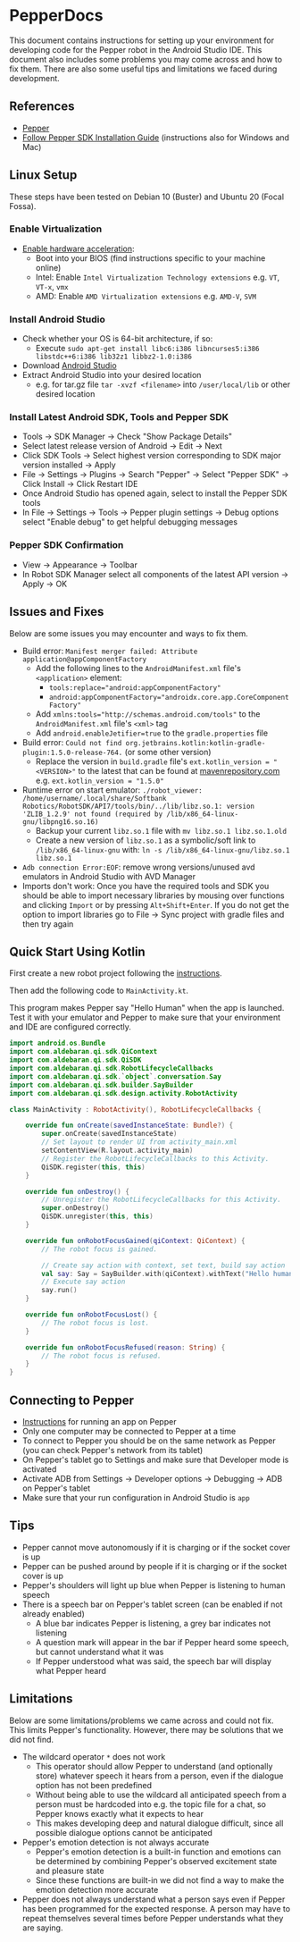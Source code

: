 # PepperDocs

This document contains instructions for setting up your environment for developing code for the Pepper robot in the Android Studio IDE. This document also includes some problems you may come across and how to fix them. There are also some useful tips and limitations we faced during development.

## References

- [Pepper](https://us.softbankrobotics.com/pepper)
- [Follow Pepper SDK Installation Guide](https://developer.softbankrobotics.com/pepper-qisdk/getting-started/installing-pepper-sdk-plug) (instructions also for Windows and Mac)

## Linux Setup

These steps have been tested on Debian 10 (Buster) and Ubuntu 20 (Focal Fossa).

### Enable Virtualization

- [Enable hardware acceleration](https://developer.android.com/studio/run/emulator-acceleration):
  - Boot into your BIOS (find instructions specific to your machine online)
  - Intel: Enable `Intel Virtualization Technology extensions` e.g. `VT`, `VT-x`, `vmx`
  - AMD: Enable `AMD Virtualization extensions` e.g. `AMD-V`, `SVM`

### Install Android Studio

- Check whether your OS is 64-bit architecture, if so:
  - Execute `sudo apt-get install libc6:i386 libncurses5:i386 libstdc++6:i386 lib32z1 libbz2-1.0:i386`
- Download [Android Studio](https://developer.android.com/studio/)
- Extract Android Studio into your desired location
  - e.g. for tar.gz file `tar -xvzf <filename>` into `/user/local/lib` or other desired location

### Install Latest Android SDK, Tools and Pepper SDK

- Tools -> SDK Manager -> Check "Show Package Details"
- Select latest release version of Android -> Edit -> Next
- Click SDK Tools -> Select highest version corresponding  to SDK major version installed -> Apply
- File -> Settings -> Plugins -> Search "Pepper" -> Select "Pepper SDK" -> Click Install -> Click Restart IDE
- Once Android Studio has opened again, select to install the Pepper SDK tools
- In File -> Settings -> Tools -> Pepper plugin settings -> Debug options select "Enable debug" to get helpful
  debugging messages

### Pepper SDK Confirmation

- View -> Appearance -> Toolbar
- In Robot SDK Manager select all components of the latest API version -> Apply -> OK

## Issues and Fixes

Below are some issues you may encounter and ways to fix them.

- Build error: `Manifest merger failed: Attribute application@appComponentFactory`
  - Add the following lines to the `AndroidManifest.xml` file's `<application>` element:
    - `tools:replace="android:appComponentFactory"`
    - `android:appComponentFactory="androidx.core.app.CoreComponentFactory"`
  - Add `xmlns:tools="http://schemas.android.com/tools"` to the `AndroidManifest.xml` file's `<xml>` tag
  - Add `android.enableJetifier=true` to the `gradle.properties` file
- Build error: `Could not find org.jetbrains.kotlin:kotlin-gradle-plugin:1.5.0-release-764.` (or some other version)
  - Replace the version in `build.gradle` file's `ext.kotlin_version = "<VERSION>"` to the latest that can be found at [mavenrepository.com](https://mvnrepository.com/artifact/org.jetbrains.kotlin/kotlin-gradle-plugin) e.g. `ext.kotlin_version = "1.5.0"`
- Runtime error on start emulator: `./robot_viewer: /home/username/.local/share/Softbank Robotics/RobotSDK/API7/tools/bin/../lib/libz.so.1: version 'ZLIB_1.2.9' not found (required by /lib/x86_64-linux-gnu/libpng16.so.16)`
  - Backup your current `libz.so.1` file with `mv libz.so.1 libz.so.1.old`
  - Create a new version of `libz.so.1` as a symbolic/soft link to `/lib/x86_64-linux-gnu` with: `ln -s /lib/x86_64-linux-gnu/libz.so.1 libz.so.1`
- `Adb connection Error:EOF`: remove wrong versions/unused avd emulators in Android Studio with AVD Manager
- Imports don't work: Once you have the required tools and SDK you should be able to import necessary libraries by
  mousing over functions and clicking `Import` or by pressing `Alt+Shift+Enter`. If you do not get the option to import
  libraries go to File -> Sync project with gradle files and then try again

## Quick Start Using Kotlin

First create a new robot project following the [instructions](https://developer.softbankrobotics.com/pepper-qisdk/getting-started/creating-robot-application).

Then add the following code to `MainActivity.kt`.

This program makes Pepper say "Hello Human" when the app is launched. Test it with your emulator and Pepper to make sure that your environment and IDE are configured correctly.

```kotlin
import android.os.Bundle
import com.aldebaran.qi.sdk.QiContext
import com.aldebaran.qi.sdk.QiSDK
import com.aldebaran.qi.sdk.RobotLifecycleCallbacks
import com.aldebaran.qi.sdk.`object`.conversation.Say
import com.aldebaran.qi.sdk.builder.SayBuilder
import com.aldebaran.qi.sdk.design.activity.RobotActivity

class MainActivity : RobotActivity(), RobotLifecycleCallbacks {

    override fun onCreate(savedInstanceState: Bundle?) {
        super.onCreate(savedInstanceState)
        // Set layout to render UI from activity_main.xml
        setContentView(R.layout.activity_main)
        // Register the RobotLifecycleCallbacks to this Activity.
        QiSDK.register(this, this)
    }

    override fun onDestroy() {
        // Unregister the RobotLifecycleCallbacks for this Activity.
        super.onDestroy()
        QiSDK.unregister(this, this)
    }

    override fun onRobotFocusGained(qiContext: QiContext) {
        // The robot focus is gained.

        // Create say action with context, set text, build say action
        val say: Say = SayBuilder.with(qiContext).withText("Hello human!").build()
        // Execute say action
        say.run()
    }

    override fun onRobotFocusLost() {
        // The robot focus is lost.
    }

    override fun onRobotFocusRefused(reason: String) {
        // The robot focus is refused.
    }
}
```

## Connecting to Pepper

- [Instructions](https://developer.softbankrobotics.com/pepper-qisdk/getting-started/running-application#running-application)
  for running an app on Pepper
- Only one computer may be connected to Pepper at a time
- To connect to Pepper you should be on the same network as Pepper (you can check Pepper's network from its tablet)
- On Pepper's tablet go to Settings and make sure that Developer mode is activated
- Activate ADB from Settings -> Developer options -> Debugging -> ADB on Pepper's tablet
- Make sure that your run configuration in Android Studio is `app`

## Tips

- Pepper cannot move autonomously if it is charging or if the socket cover is up
- Pepper can be pushed around by people if it is charging or if the socket cover is up
- Pepper's shoulders will light up blue when Pepper is listening to human speech
- There is a speech bar on Pepper's tablet screen (can be enabled if not already enabled)
  - A blue bar indicates Pepper is listening, a grey bar indicates not listening
  - A question mark will appear in the bar if Pepper heard some speech, but cannot understand what it was
  - If Pepper understood what was said, the speech bar will display what Pepper heard

## Limitations

Below are some limitations/problems we came across and could not fix. This limits Pepper's functionality. However, there may be solutions that we did not find.

- The wildcard operator `*` does not work
  - This operator should allow Pepper to understand (and optionally store) whatever speech it hears from a person, 
     even if the dialogue option has not been predefined
  - Without being able to use the wildcard all anticipated speech from a person must be hardcoded into e.g. the 
     topic file for a chat, so Pepper knows exactly what it expects to hear
  - This makes developing deep and natural dialogue difficult, since all possible dialogue options cannot be anticipated
- Pepper's emotion detection is not always accurate
  - Pepper's emotion detection is a built-in function and emotions can be determined by combining Pepper's observed 
     excitement state and pleasure state
  - Since these functions are built-in we did not find a way to make the emotion detection more accurate
- Pepper does not always understand what a person says even if Pepper has been programmed for the expected response.
   A person may have to repeat themselves several times before Pepper understands what they are saying.